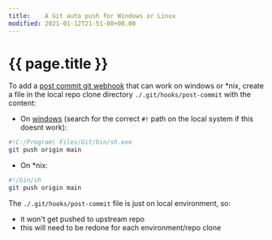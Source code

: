 ```yaml
---
title:    A Git auto push for Windows or Linux
modified: 2021-01-12T21-51-00+00.00
---
```

# {{ page.title }}

To add a [post commit git webhook](https://git-scm.com/book/en/v2/Customizing-Git-Git-Hooks) that can work on windows or \*nix, create a file in the local repo clone directory `./.git/hooks/post-commit` with the content:

* On [windows](https://www.tygertec.com/git-hooks-practical-uses-windows/) (search for the correct `#!` path on the local system if this doesnt work):

```bash
#!C:/Program\ Files/Git/bin/sh.exe
git push origin main
```

* On \*nix:

```bash
#!/bin/sh
git push origin main
```

The `./.git/hooks/post-commit` file is just on local environment, so:
* it won't get pushed to upstream repo
* this will need to be redone for each environment/repo clone